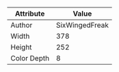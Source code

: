 # 
| Attribute | Value |
| ---  | ---     |
| Author | SixWingedFreak |
| Width | 378 |
| Height | 252 |
| Color Depth | 8 |
